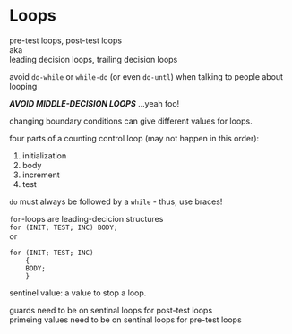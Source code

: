 # Loops

pre-test loops, post-test loops  
aka  
leading decision loops, trailing decision loops  

avoid `do-while` or `while-do` (or even `do-untl`) when talking to people about looping  

**_AVOID MIDDLE-DECISION LOOPS_**   ...yeah foo!  

changing boundary conditions can give different values for loops.  

four parts of a counting control loop (may not happen in this order):
1. initialization
2. body
3. increment
4. test

`do` must always be followed by a `while` - thus, use braces!  

`for`-loops are leading-decicion structures  
`for (INIT; TEST; INC) BODY;`  
or  

	for (INIT; TEST; INC)
		{
		BODY;
		}

sentinel value: a value to stop a loop.  
  
guards need to be on sentinal loops for post-test loops  
primeing values need to be on sentinal loops for pre-test loops  